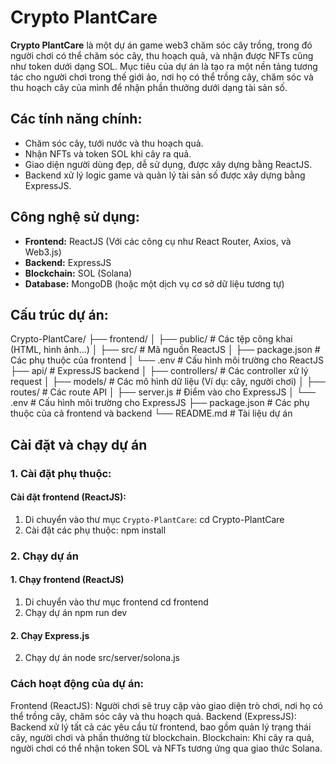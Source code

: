 # Crypto PlantCare

**Crypto PlantCare** là một dự án game web3 chăm sóc cây trồng, trong đó người chơi có thể chăm sóc cây, thu hoạch quả, và nhận được NFTs cũng như token dưới dạng SOL. Mục tiêu của dự án là tạo ra một nền tảng tương tác cho người chơi trong thế giới ảo, nơi họ có thể trồng cây, chăm sóc và thu hoạch cây của mình để nhận phần thưởng dưới dạng tài sản số.

## Các tính năng chính:
- Chăm sóc cây, tưới nước và thu hoạch quả.
- Nhận NFTs và token SOL khi cây ra quả.
- Giao diện người dùng đẹp, dễ sử dụng, được xây dựng bằng ReactJS.
- Backend xử lý logic game và quản lý tài sản số được xây dựng bằng ExpressJS.

## Công nghệ sử dụng:
- **Frontend:** ReactJS (Với các công cụ như React Router, Axios, và Web3.js)
- **Backend:** ExpressJS
- **Blockchain:** SOL (Solana)
- **Database:** MongoDB (hoặc một dịch vụ cơ sở dữ liệu tương tự)

## Cấu trúc dự án:

Crypto-PlantCare/ 
├── frontend/ 
│ ├── public/ # Các tệp công khai (HTML, hình ảnh...) 
│ ├── src/ # Mã nguồn ReactJS 
│ ├── package.json # Các phụ thuộc của frontend 
│ └── .env # Cấu hình môi trường cho ReactJS 
├── api/ # ExpressJS backend 
│ ├── controllers/ # Các controller xử lý request 
│ ├── models/ # Các mô hình dữ liệu (Ví dụ: cây, người chơi) 
│ ├── routes/ # Các route API 
│ ├── server.js # Điểm vào cho ExpressJS 
│ └── .env # Cấu hình môi trường cho ExpressJS 
├── package.json # Các phụ thuộc của cả frontend và backend 
└── README.md # Tài liệu dự án

## Cài đặt và chạy dự án

### 1. Cài đặt phụ thuộc:

#### Cài đặt frontend (ReactJS):
1. Di chuyển vào thư mục `Crypto-PlantCare`:
   cd Crypto-PlantCare
2. Cài đặt các phụ thuộc:
   npm install

### 2. Chạy dự án

#### 1. Chạy frontend (ReactJS)
1. Di chuyển vào thư mục frontend
   cd frontend
2. Chạy dự án
   npm run dev
#### 2. Chạy Express.js
2. Chạy dự án
   node src/server/solona.js


### Cách hoạt động của dự án:
Frontend (ReactJS): Người chơi sẽ truy cập vào giao diện trò chơi, nơi họ có thể trồng cây, chăm sóc cây và thu hoạch quả.
Backend (ExpressJS): Backend xử lý tất cả các yêu cầu từ frontend, bao gồm quản lý trạng thái cây, người chơi và phần thưởng từ blockchain.
Blockchain: Khi cây ra quả, người chơi có thể nhận token SOL và NFTs tương ứng qua giao thức Solana.

